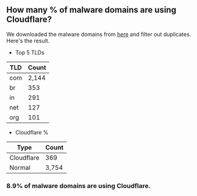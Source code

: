 ## How many % of malware domains are using Cloudflare?


We downloaded the malware domains from [here](https://urlhaus.abuse.ch) and filter out duplicates.
Here's the result.


[//]: # (start replacement)


- Top 5 TLDs

| TLD | Count |
| --- | --- |
| com | 2,144 |
| br | 353 |
| in | 291 |
| net | 127 |
| org | 101 |


- Cloudflare %

| Type | Count |
| --- | --- |
| Cloudflare | 369 |
| Normal | 3,754 |


### 8.9% of malware domains are using Cloudflare.